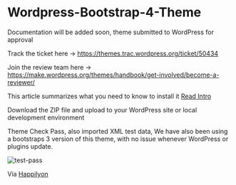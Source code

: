 # Wordpress-Bootstrap-4-Theme

Documentation will be added soon, theme submitted to WordPress for approval

Track the ticket here -> https://themes.trac.wordpress.org/ticket/50434

Join the review team here ->  https://make.wordpress.org/themes/handbook/get-involved/become-a-reviewer/

This article summarizes what you need to know to install it
[Read Intro](https://www.happilyon.com/blog/wordpress-bootstraps-4-jumbotron-theme.html)

Download the ZIP file and upload to your WordPress site or local development environment

Theme Check Pass, also imported XML test data, We have also been using a bootstraps 3 version of this theme, with no issue whenever WordPress or plugins update.

![test-pass](https://user-images.githubusercontent.com/24851606/35274960-23fa5a20-0064-11e8-9de0-3edff57a8765.png)

Via [Happilyon](https://www.happilyon.com)

